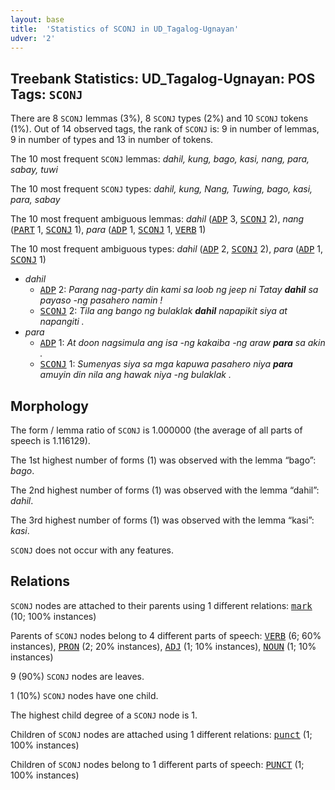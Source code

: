 ```yaml
---
layout: base
title:  'Statistics of SCONJ in UD_Tagalog-Ugnayan'
udver: '2'
---
```


## Treebank Statistics: UD_Tagalog-Ugnayan: POS Tags: `SCONJ`

There are 8 `SCONJ` lemmas (3%), 8 `SCONJ` types (2%) and 10 `SCONJ` tokens (1%).
Out of 14 observed tags, the rank of `SCONJ` is: 9 in number of lemmas, 9 in number of types and 13 in number of tokens.

The 10 most frequent `SCONJ` lemmas: <em>dahil, kung, bago, kasi, nang, para, sabay, tuwi</em>

The 10 most frequent `SCONJ` types:  <em>dahil, kung, Nang, Tuwing, bago, kasi, para, sabay</em>

The 10 most frequent ambiguous lemmas: <em>dahil</em> (<tt><a href="tl_ugnayan-pos-ADP.html">ADP</a></tt> 3, <tt><a href="tl_ugnayan-pos-SCONJ.html">SCONJ</a></tt> 2), <em>nang</em> (<tt><a href="tl_ugnayan-pos-PART.html">PART</a></tt> 1, <tt><a href="tl_ugnayan-pos-SCONJ.html">SCONJ</a></tt> 1), <em>para</em> (<tt><a href="tl_ugnayan-pos-ADP.html">ADP</a></tt> 1, <tt><a href="tl_ugnayan-pos-SCONJ.html">SCONJ</a></tt> 1, <tt><a href="tl_ugnayan-pos-VERB.html">VERB</a></tt> 1)

The 10 most frequent ambiguous types:  <em>dahil</em> (<tt><a href="tl_ugnayan-pos-ADP.html">ADP</a></tt> 2, <tt><a href="tl_ugnayan-pos-SCONJ.html">SCONJ</a></tt> 2), <em>para</em> (<tt><a href="tl_ugnayan-pos-ADP.html">ADP</a></tt> 1, <tt><a href="tl_ugnayan-pos-SCONJ.html">SCONJ</a></tt> 1)


* <em>dahil</em>
  * <tt><a href="tl_ugnayan-pos-ADP.html">ADP</a></tt> 2: <em>Parang nag-party din kami sa loob ng jeep ni Tatay <b>dahil</b> sa payaso -ng pasahero namin !</em>
  * <tt><a href="tl_ugnayan-pos-SCONJ.html">SCONJ</a></tt> 2: <em>Tila ang bango ng bulaklak <b>dahil</b> napapikit siya at napangiti .</em>
* <em>para</em>
  * <tt><a href="tl_ugnayan-pos-ADP.html">ADP</a></tt> 1: <em>At doon nagsimula ang isa -ng kakaiba -ng araw <b>para</b> sa akin .</em>
  * <tt><a href="tl_ugnayan-pos-SCONJ.html">SCONJ</a></tt> 1: <em>Sumenyas siya sa mga kapuwa pasahero niya <b>para</b> amuyin din nila ang hawak niya -ng bulaklak .</em>

## Morphology

The form / lemma ratio of `SCONJ` is 1.000000 (the average of all parts of speech is 1.116129).

The 1st highest number of forms (1) was observed with the lemma “bago”: <em>bago</em>.

The 2nd highest number of forms (1) was observed with the lemma “dahil”: <em>dahil</em>.

The 3rd highest number of forms (1) was observed with the lemma “kasi”: <em>kasi</em>.

`SCONJ` does not occur with any features.


## Relations

`SCONJ` nodes are attached to their parents using 1 different relations: <tt><a href="tl_ugnayan-dep-mark.html">mark</a></tt> (10; 100% instances)

Parents of `SCONJ` nodes belong to 4 different parts of speech: <tt><a href="tl_ugnayan-pos-VERB.html">VERB</a></tt> (6; 60% instances), <tt><a href="tl_ugnayan-pos-PRON.html">PRON</a></tt> (2; 20% instances), <tt><a href="tl_ugnayan-pos-ADJ.html">ADJ</a></tt> (1; 10% instances), <tt><a href="tl_ugnayan-pos-NOUN.html">NOUN</a></tt> (1; 10% instances)

9 (90%) `SCONJ` nodes are leaves.

1 (10%) `SCONJ` nodes have one child.

The highest child degree of a `SCONJ` node is 1.

Children of `SCONJ` nodes are attached using 1 different relations: <tt><a href="tl_ugnayan-dep-punct.html">punct</a></tt> (1; 100% instances)

Children of `SCONJ` nodes belong to 1 different parts of speech: <tt><a href="tl_ugnayan-pos-PUNCT.html">PUNCT</a></tt> (1; 100% instances)

